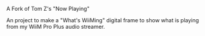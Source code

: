 A Fork of Tom Z's "Now Playing"

An project to make a "What's WiiMing" digital frame to show what is playing from my WiiM Pro Plus audio streamer.


